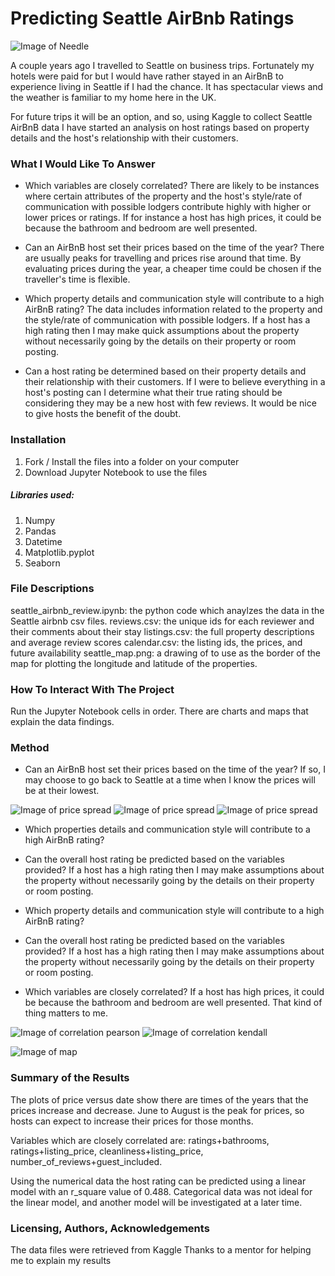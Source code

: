 # Predicting Seattle AirBnb Ratings

![Image of Needle](https://github.com/helenbatson/seattle_airbnb_analysis/blob/master/space_needle.png)

A couple years ago I travelled to Seattle on business trips. Fortunately my hotels were paid for but I would have rather stayed in an AirBnB to experience living in Seattle if I had the chance. It has spectacular views and the weather is familiar to my home here in the UK.

For future trips it will be an option, and so, using Kaggle to collect Seattle AirBnB data I have started an analysis on host ratings based on property details and the host's relationship with their customers.



### What I Would Like To Answer

* Which variables are closely correlated?
There are likely to be instances where certain attributes of the property and the host's style/rate of communication with possible lodgers contribute highly with higher or lower prices or ratings.
If for instance a host has high prices, it could be because the bathroom and bedroom are well presented. 


* Can an AirBnB host set their prices based on the time of the year?
There are usually peaks for travelling and prices rise around that time. By evaluating prices during the year, a cheaper time could be chosen if the traveller's time is flexible.


* Which property details and communication style will contribute to a high AirBnB rating?
The data includes information related to the property and the style/rate of communication with possible lodgers.
If a host has a high rating then I may make quick assumptions about the property without necessarily going by the details on their property or room posting.


* Can a host rating be determined based on their property details and their relationship with their customers.
If I were to believe everything in a host's posting can I determine what their true rating should be considering they may be a new host with few reviews. It would be nice to give hosts the benefit of the doubt.


### Installation
1. Fork / Install the files into a folder on your computer
1. Download Jupyter Notebook to use the files


##### Libraries used:
1. Numpy
1. Pandas
1. Datetime
1. Matplotlib.pyplot
1. Seaborn


### File Descriptions
seattle_airbnb_review.ipynb: the python code which anaylzes the data in the Seattle airbnb csv files.
reviews.csv: the unique ids for each reviewer and their comments about their stay
listings.csv: the full property descriptions and average review scores
calendar.csv: the listing ids, the prices, and future availability
seattle_map.png: a drawing of  to use as the border of the map for plotting the longitude and latitude of the properties.


### How To Interact With The Project
Run the Jupyter Notebook cells in order. There are charts and maps that explain the data findings.


### Method

* Can an AirBnB host set their prices based on the time of the year?
If so, I may choose to go back to Seattle at a time when I know the prices will be at their lowest.

![Image of price spread](https://github.com/helenbatson/seattle_airbnb_analysis/blob/master/price_spread.png)
![Image of price spread](https://github.com/helenbatson/seattle_airbnb_analysis/blob/master/price_spread2.png)
![Image of price spread](https://github.com/helenbatson/seattle_airbnb_analysis/blob/master/price_spread3.png)



* Which properties details and communication style will contribute to a high AirBnB rating?
* Can the overall host rating be predicted based on the variables provided?
If a host has a high rating then I may make assumptions about the property without necessarily going by the details on their property or room posting.



* Which property details and communication style will contribute to a high AirBnB rating?
* Can the overall host rating be predicted based on the variables provided?
If a host has a high rating then I may make assumptions about the property without necessarily going by the details on their property or room posting.
* Which variables are closely correlated?
If a host has high prices, it could be because the bathroom and bedroom are well presented. That kind of thing matters to me.

![Image of correlation pearson](https://github.com/helenbatson/seattle_airbnb_analysis/blob/master/correlation_kendall.png)
![Image of correlation kendall](https://github.com/helenbatson/seattle_airbnb_analysis/blob/master/correlation_pearson.png)



![Image of map](https://github.com/helenbatson/seattle_airbnb_analysis/blob/master/mapping_seattle.png)



### Summary of the Results
The plots of price versus date show there are times of the years that the prices increase and decrease.
June to August is the peak for prices, so hosts can expect to increase their prices for those months.

Variables which are closely correlated are: ratings+bathrooms, ratings+listing_price, cleanliness+listing_price, number_of_reviews+guest_included.

Using the numerical data the host rating can be predicted using a linear model with an r_square value of 0.488. Categorical data was not ideal for the linear model, and another model will be investigated at a later time.


### Licensing, Authors, Acknowledgements

The data files were retrieved from Kaggle
Thanks to a mentor for helping me to explain my results
